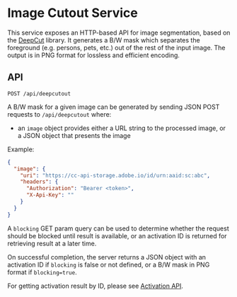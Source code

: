 # Image Cutout Service

This service exposes an HTTP-based API for image segmentation, based on the [DeepCut](https://git.corp.adobe.com/zlin/deepcut) library. It generates a B/W mask which separates the foreground (e.g. persons, pets, etc.) out of the rest of the input image. The output is in PNG format for lossless and efficient encoding.

## API

`POST /api/deepcutout`

A B/W mask for a given image can be generated by sending JSON POST requests to `/api/deepcutout` where:

* an `image` object provides either a URL string to the processed image, or a JSON object that presents the image

Example:

```json
{
  "image": {
    "uri": "https://cc-api-storage.adobe.io/id/urn:aaid:sc:abc",
    "headers": {
      "Authorization": "Bearer <token>",
      "X-Api-Key": ""
    }
  }
}
```

A `blocking` GET param query can be used to determine whether the request should be blocked until result is available, or an activation ID is returned for retrieving result at a later time.

On successful completion, the server returns a JSON object with an activation ID if `blocking` is false or not defined, or a B/W mask in PNG format if `blocking=true`.

For getting activation result by ID, please see [Activation API](activation.md).
